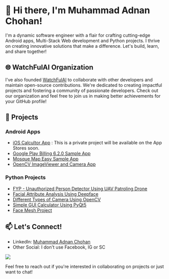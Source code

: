 # 👋 Hi there, I'm Muhammad Adnan Chohan!
I'm a dynamic software engineer with a flair for crafting cutting-edge Android apps, Multi-Stack Web development and Python projects. I thrive on creating innovative solutions that make a difference. Let's build, learn, and share together!

## 🌐 WatchFulAI Organization
I've also founded [WatchFulAI](https://github.com/WatchFulAI) to collaborate with other developers and maintain open-source contributions. We're dedicated to creating impactful projects and fostering a community of passionate developers. Check out our organization and feel free to join us in making better achievements for your GitHub profile!

## 🚀 Projects

### Android Apps
- [iOS Calcultor App](https://github.com/adnanchohan/iPhone_Calculator_Android) : This is a private project will be available on the App Stores soon.
- [Google Play Billing 6.2.0 Sample App](https://github.com/adnanchohan/Google-Play-Billing-6.2.0-Latest-2024-Sample-App)
- [Mosque Map Easy Sample App](https://github.com/adnanchohan/MosqueMapEasy)
- [OpenCV ImageViewer and Camera App](https://github.com/adnanchohan/OpenCV-ImageViewer-and-Camera-App)

<!-- ### Web Development

- [Project Name](link): Brief description of the project.
- [Project Name](link): Brief description of the project. -->

### Python Projects
- [FYP - Unauthorized Person Detector Using UAV Patroling Drone](https://drive.google.com/file/d/1RUxOz5IL9nTtEtPI1Bn-XilgrUwVFUhr/view?usp=sharing)
- [Facial Attribute Analysis Using Deepface](https://github.com/adnanchohan/Facial-Attribute-Analysis-Using-DeepFace)
- [Different Types of Camera Using OpenCV](https://github.com/adnanchohan/Different-types-of-Camera-Apps-using-OpenCV-Python)
- [Simple GUI Calculator Using PyQt5](https://github.com/adnanchohan/Simple_Calulator_PyQt5)
- [Face Mesh Project](https://github.com/adnanchohan/Face_Mesh_Project)

<!--## 🌱 Currently Learning
I'm always eager to expand my skills and explore new technologies. Currently, I'm diving deeper into Android Development using Kotlin and JetPack Compose + APIs using Node.js. And working on freelance multi-stack web projects
-->

## 📫 Let's Connect!
- LinkedIn: [Muhammad Adnan Chohan](https://www.linkedin.com/in/adnanchohan/)
- Other Social: I don't use Facebook, IG or SC
<!-- Twitter: [@YourTwitterHandle](link) -->

![](https://komarev.com/ghpvc/?username=adnanchohan)

Feel free to reach out if you're interested in collaborating on projects or just want to chat!

<!--## 🔧 Technologies & Tools
- **Android Development**: Kotlin, Java, Android Studio, MVVM, Google Play Console, Admob Ads, Billing & Security
- **Web Development**: HTML5, CSS3, JavaScript, Node.js
- **Python**: PyQt5, StreamLit, NumPy, Pandas, Face-Recognition, Di-lib, Deepface and many more
- **Database**: MySQL, Firebase
- **Other**: Git, GitHub, RESTful APIs -->


<!--
**adnanchohan/adnanchohan** is a ✨ _special_ ✨ repository because its `README.md` (this file) appears on your GitHub profile.

Here are some ideas to get you started:

- 🔭 I’m currently working on ...
- 🌱 I’m currently learning ...
- 👯 I’m looking to collaborate on ...
- 🤔 I’m looking for help with ...
- 💬 Ask me about ...
- 📫 How to reach me: ...
- 😄 Pronouns: ...
- ⚡ Fun fact: ...
-->
